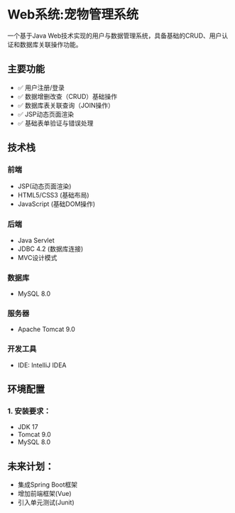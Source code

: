 # Web系统:宠物管理系统

一个基于Java Web技术实现的用户与数据管理系统，具备基础的CRUD、用户认证和数据库关联操作功能。

## 主要功能
- ✅ 用户注册/登录
- ✅ 数据增删改查（CRUD）基础操作
- ✅ 数据库表关联查询（JOIN操作）
- ✅ JSP动态页面渲染
- ✅ 基础表单验证与错误处理

## 技术栈
### 前端
- JSP(动态页面渲染)
- HTML5/CSS3 (基础布局)
- JavaScript (基础DOM操作)

### 后端
- Java Servlet 
- JDBC 4.2 (数据库连接)
- MVC设计模式

### 数据库
- MySQL 8.0

### 服务器
- Apache Tomcat 9.0

### 开发工具
- IDE: IntelliJ IDEA

## 环境配置
### 1. 安装要求：
   - JDK 17
   - Tomcat 9.0
   - MySQL 8.0
## 未来计划：
   - 集成Spring Boot框架
   - 增加前端框架(Vue)
   - 引入单元测试(Junit)
